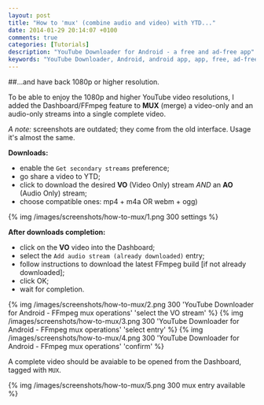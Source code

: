 ```yaml
---
layout: post
title: "How to 'mux' (combine audio and video) with YTD..."
date: 2014-01-29 20:14:07 +0100
comments: true
categories: [Tutorials]
description: "YouTube Downloader for Android - a free and ad-free app"
keywords: "YouTube Downloader, Android, android app, app, free, ad-free, no ads, dentex, video, YouTube, downloader"
---
```

##...and have back 1080p or higher resolution.

To be able to enjoy the 1080p and higher YouTube video resolutions, 
I added the Dashboard/FFmpeg feature to **MUX** (merge) a video-only 
and an audio-only streams into a single complete video.

*A note:* screenshots are outdated; they come from the old interface. Usage it's almost the same.

**Downloads:**

- enable the `Get secondary streams` preference;  
- go share a video to YTD;  
- click to download the desired **VO** (Video Only) stream *AND* an **AO** (Audio Only) stream;
- choose compatible ones: mp4 + m4a OR webm + ogg)

{% img /images/screenshots/how-to-mux/1.png 300 settings %}

**After downloads completion:**

- click on the **VO** video into the Dashboard;
- select the `Add audio stream (already downloaded)` entry;
- follow instructions to download the latest FFmpeg build 
  [if not already downloaded];
- click OK;
- wait for completion.

{% img /images/screenshots/how-to-mux/2.png 300 'YouTube Downloader for Android - FFmpeg mux operations' 'select the VO stream' %}
{% img /images/screenshots/how-to-mux/3.png 300 'YouTube Downloader for Android - FFmpeg mux operations' 'select entry' %}
{% img /images/screenshots/how-to-mux/4.png 300 'YouTube Downloader for Android - FFmpeg mux operations' 'confirm' %}

A complete video should be avaiable to be opened from the Dashboard, tagged with `MUX`.

{% img /images/screenshots/how-to-mux/5.png 300 mux entry available %}
